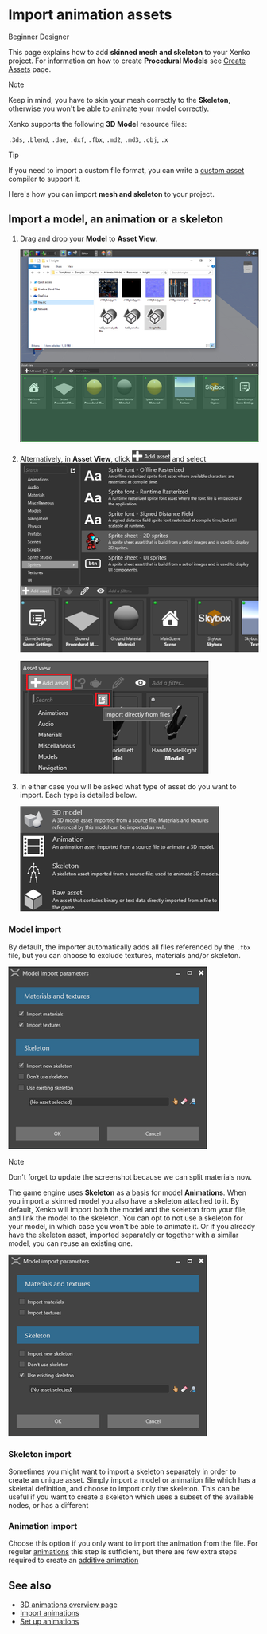 ﻿# Import animation assets
<span class="label label-doc-level">Beginner</span>
<span class="label label-doc-audience">Designer</span>

This page explains how to add **skinned mesh and skeleton** to your Xenko project.
For information on how to create **Procedural Models** see [Create Assets](../get-started/create-assets.md) page.

>[!Note]
>Keep in mind, you have to skin your mesh correctly to the **Skeleton**, otherwise you won't be able to animate your model correctly.

Xenko supports the following **3D Model** resource files:

``.3ds``, ``.blend``, ``.dae``, ``.dxf``, ``.fbx``, ``.md2``, ``.md3``, ``.obj``, ``.x``

> [!Tip]
> If you need to import a custom file format, you can write a [custom asset](../engine/asset/create-a-custom-asset.md) compiler to support it.

Here's how you can import **mesh and skeleton** to your project.

## Import a model, an animation or a skeleton

1. Drag and drop your **Model** to **Asset View**.

    ![Choose Asset Type](media/create-and-add-assets-drag-and-drop-model.png)

2. Alternatively, in **Asset View**, click ![Add Asset](media/create-and-add-assets-add-new-asset-button.png) and select ![Import Directly from File](media/create-and-add-assets-import-directly-from-file.png)

    ![Choose Asset Type](media/create-and-add-assets-add-new1.png)

3. In either case you will be asked what type of asset do you want to import. Each type is detailed below.

    ![Choose Asset Type](media/create-and-add-assets-choose-asset-type.png)

### Model import

By default, the importer automatically adds all files referenced by the ``.fbx`` file, but you can choose to exclude textures, materials  and/or skeleton.

![Choose Asset Type](media/create-and-add-assets-model-import-parameters.png)

>[!Note]
>Don't forget to update the screenshot because we can split materials now.

The game engine uses **Skeleton** as a basis for model **Animations**. When you import a skinned model you also have a skeleton attached to it. By default, Xenko will import both the model and the skeleton from your file, and link the model to the skeleton. You can opt to not use a skeleton for your model, in which case you won't be able to animate it. Or if you already have the skeleton asset, imported separately or together with a similar model, you can reuse an existing one.

![Use existing skeleton](media/create-and-add-assets-import-model-without-textures-materials.png)   

### Skeleton import

Sometimes you might want to import a skeleton separately in order to create an unique asset. Simply import a model or animation file which has a skeletal definition, and choose to import only the skeleton. This can be useful if you want to create a skeleton which uses a subset of the available nodes, or has a different 

### Animation import

Choose this option if you only want to import the animation from the file. For regular [animations](import-animations.md) this step is sufficient, but there are few extra steps required to create an [additive animation](additive-animation.md)


## See also

* [3D animations overview page](animation.md)
* [Import animations](import-animations.md)
* [Set up animations](set-up-animations.md)
